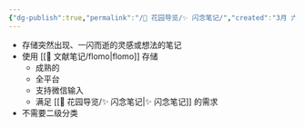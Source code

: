 ```yaml
---
{"dg-publish":true,"permalink":"/🌱 花园导览/✨ 闪念笔记/","created":"3月 六, 2023 12:00 凌晨","updated":"3月 二, 2023 1:36 下午"}
---
```




- 存储突然出现、一闪而逝的灵感或想法的笔记
- 使用 [[🌿 文献笔记/flomo\|flomo]] 存储
	- 成熟的
	- 全平台
	- 支持微信输入
	- 满足 [[🌱 花园导览/✨ 闪念笔记\|✨ 闪念笔记]] 的需求
- 不需要二级分类
